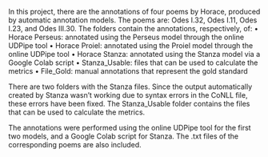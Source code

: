 In this project, there are the annotations of four poems by Horace, produced by automatic annotation models.
The poems are: Odes I.32, Odes I.11, Odes I.23, and Odes III.30.
The folders contain the annotations, respectively, of:
	•	Horace Perseus: annotated using the Perseus model through the online UDPipe tool
	•	Horace Proiel: annotated using the Proiel model through the online UDPipe tool
	•	Horace Stanza: annotated using the Stanza model via a Google Colab script
	•	Stanza_Usable: files that can be used to calculate the metrics
 	•	File_Gold: manual annotations that represent the gold standard

There are two folders with the Stanza files. Since the output automatically created by Stanza wasn’t working due to syntax errors in the CoNLL file, these errors have been fixed. The Stanza_Usable folder contains the files that can be used to calculate the metrics.

The annotations were performed using the online UDPipe tool for the first two models, and a Google Colab script for Stanza.
The .txt files of the corresponding poems are also included.
